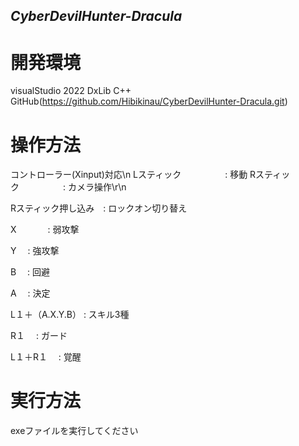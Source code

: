 ## _CyberDevilHunter-Dracula_

# 開発環境
visualStudio 2022
DxLib
C++
GitHub(https://github.com/Hibikinau/CyberDevilHunter-Dracula.git)

# 操作方法
コントローラー(Xinput)対応\n
Lスティック　　　　　: 移動 
Rスティック　　　　　: カメラ操作\r\n

Rスティック押し込み　: ロックオン切り替え

X　		　　 : 弱攻撃

Y　		     : 強攻撃

B　		     : 回避

A　		     : 決定

L１＋（A.X.Y.B）     : スキル3種

R１　		     : ガード

L１＋R１　	     : 覚醒

# 実行方法
exeファイルを実行してください